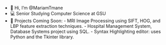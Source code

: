 - 👋 Hi, I’m @MariamTmane
- 💻 Senior Studying Computer Science at GSU
- 🌱 Projects Coming Soon:
         - MRI Image Processing using SIFT, HOG, and LBP feature extraction techniques.
         - Hospital Management System, Database Systems project using SQL.
         - Syntax Highlighting editor: uses Python and the Tkinter library.




